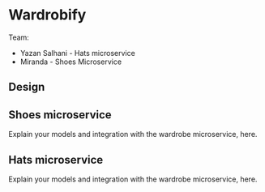 # Wardrobify

Team:

* Yazan Salhani - Hats microservice
* Miranda - Shoes Microservice

## Design

## Shoes microservice

Explain your models and integration with the wardrobe
microservice, here.

## Hats microservice

Explain your models and integration with the wardrobe
microservice, here.
